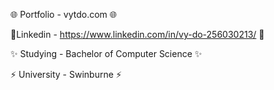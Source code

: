🌐 Portfolio - vytdo.com 🌐

📝Linkedin - https://www.linkedin.com/in/vy-do-256030213/ 📝

✨ Studying - Bachelor of Computer Science ✨

⚡️ University - Swinburne ⚡️
